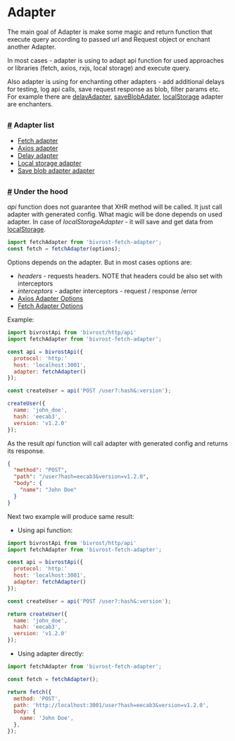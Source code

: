 # Adapter

The main goal of Adapter is make some magic and return function that execute
query according to passed url and Request object or enchant another Adapter.

In most cases - adapter is using to adapt api function for used approaches or
libraries (fetch, axios, rxjs, local storage) and execute query.

Also adapter is using for enchanting other adapters - add additional delays for
testing, log api calls, save request response as blob, filter params etc. For
example there are
[delayAdapter](https://github.com/tuchk4/bivrost/tree/master/packages/bivrost-delay-adapter),
[saveBlobAdater](https://github.com/tuchk4/bivrost/tree/master/packages/bivrost-save-blob-adapter),
[localStorage](https://github.com/tuchk4/bivrost/tree/master/packages/bivrost-local-storage-adapter)
adapter are enchanters.

## <a id='adapter-list'>

### [#](#adapter-list) Adapter list

* [Fetch
  adapter](https://github.com/tuchk4/bivrost/tree/master/packages/bivrost-fetch-adapter)
* [Axios
  adapter](https://github.com/tuchk4/bivrost/tree/master/packages/bivrost-axios-adapter)
* [Delay
  adapter](https://github.com/tuchk4/bivrost/tree/master/packages/bivrost-delay-adapter)
* [Local storage
  adapter](https://github.com/tuchk4/bivrost/tree/master/packages/bivrost-local-storage-adapter)
* [Save blob adapter
  adapter](https://github.com/tuchk4/bivrost/tree/master/packages/bivrost-save-blob-adapter)

## <a id='under-the-hood'>

### [#](#under-the-hood) Under the hood

_api_ function does not guarantee that XHR method will be called. It just call
adapter with generated config. What magic will be done depends on used adapter.
In case of _localStorageAdapter_ - it will save and get data from
[localStorage](https://developer.mozilla.org/en/docs/Web/API/Window/localStorage).

```js
import fetchAdapter from 'bivrost-fetch-adapter';
const fetch = fetchAdapter(options);
```

Options depends on the adapter. But in most cases options are:

* _headers_ - requests headers. NOTE that headers could be also set with
  interceptors
* _interceptors_ - adapter interceptors - request / response /error
* [Axios Adapter
  Options](https://github.com/tuchk4/bivrost/tree/master/packages/bivrost-axios-adapter#adapter-options)
* [Fetch Adapter
  Options](https://github.com/tuchk4/bivrost/tree/master/packages/bivrost-fetch-adapter#configuration)

Example:

```js
import bivrostApi from 'bivrost/http/api'
import fetchAdapter from 'bivrost-fetch-adapter';

const api = bivrostApi({
  protocol: 'http:'
  host: 'localhost:3001',
  adapter: fetchAdapter()
});

const createUser = api('POST /user?:hash&:version');

createUser({
  name: 'john_doe',
  hash: 'eecab3',
  version: 'v1.2.0'
});
```

As the result _api_ function will call adapter with generated config and returns
its response.

```json
{
  "method": "POST",
  "path": "/user?hash=eecab3&version=v1.2.0",
  "body": {
    "name": "John Doe"
  }
}
```

Next two example will produce same result:

* Using api function:

```js
import bivrostApi from 'bivrost/http/api'
import fetchAdapter from 'bivrost-fetch-adapter';

const api = bivrostApi({
  protocol: 'http:'
  host: 'localhost:3001',
  adapter: fetchAdapter()
});

const createUser = api('POST /user?:hash&:version');

return createUser({
  name: 'john_doe',
  hash: 'eecab3',
  version: 'v1.2.0'
});
```

* Using adapter directly:

```js
import fetchAdapter from 'bivrost-fetch-adapter';

const fetch = fetchAdapter();

return fetch({
  method: 'POST',
  path: 'http://localhost:3001/user?hash=eecab3&version=v1.2.0',
  body: {
    name: 'John Doe',
  },
});
```
